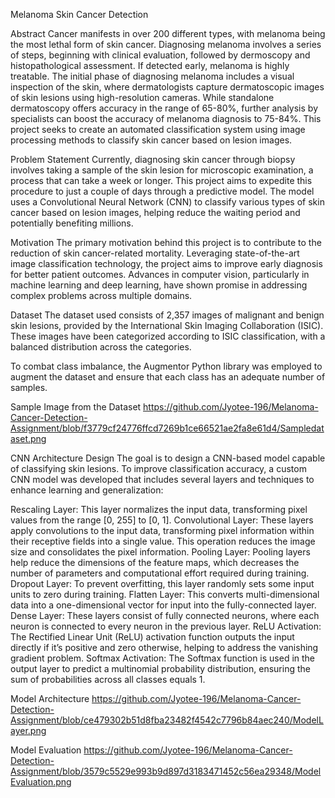 Melanoma Skin Cancer Detection


Abstract
Cancer manifests in over 200 different types, with melanoma being the most lethal form of skin cancer. Diagnosing melanoma involves a series of steps, beginning with clinical evaluation, followed by dermoscopy and histopathological assessment. If detected early, melanoma is highly treatable. The initial phase of diagnosing melanoma includes a visual inspection of the skin, where dermatologists capture dermatoscopic images of skin lesions using high-resolution cameras. While standalone dermatoscopy offers accuracy in the range of 65-80%, further analysis by specialists can boost the accuracy of melanoma diagnosis to 75-84%. This project seeks to create an automated classification system using image processing methods to classify skin cancer based on lesion images.

Problem Statement
Currently, diagnosing skin cancer through biopsy involves taking a sample of the skin lesion for microscopic examination, a process that can take a week or longer. This project aims to expedite this procedure to just a couple of days through a predictive model. The model uses a Convolutional Neural Network (CNN) to classify various types of skin cancer based on lesion images, helping reduce the waiting period and potentially benefiting millions.

Motivation
The primary motivation behind this project is to contribute to the reduction of skin cancer-related mortality. Leveraging state-of-the-art image classification technology, the project aims to improve early diagnosis for better patient outcomes. Advances in computer vision, particularly in machine learning and deep learning, have shown promise in addressing complex problems across multiple domains.

Dataset
The dataset used consists of 2,357 images of malignant and benign skin lesions, provided by the International Skin Imaging Collaboration (ISIC). These images have been categorized according to ISIC classification, with a balanced distribution across the categories.

To combat class imbalance, the Augmentor Python library was employed to augment the dataset and ensure that each class has an adequate number of samples.

Sample Image from the Dataset
https://github.com/Jyotee-196/Melanoma-Cancer-Detection-Assignment/blob/f3779cf24776ffcd7269b1ce66521ae2fa8e61d4/Sampledataset.png

CNN Architecture Design
The goal is to design a CNN-based model capable of classifying skin lesions. To improve classification accuracy, a custom CNN model was developed that includes several layers and techniques to enhance learning and generalization:

Rescaling Layer: This layer normalizes the input data, transforming pixel values from the range [0, 255] to [0, 1].
Convolutional Layer: These layers apply convolutions to the input data, transforming pixel information within their receptive fields into a single value. This operation reduces the image size and consolidates the pixel information.
Pooling Layer: Pooling layers help reduce the dimensions of the feature maps, which decreases the number of parameters and computational effort required during training.
Dropout Layer: To prevent overfitting, this layer randomly sets some input units to zero during training.
Flatten Layer: This converts multi-dimensional data into a one-dimensional vector for input into the fully-connected layer.
Dense Layer: These layers consist of fully connected neurons, where each neuron is connected to every neuron in the previous layer.
ReLU Activation: The Rectified Linear Unit (ReLU) activation function outputs the input directly if it’s positive and zero otherwise, helping to address the vanishing gradient problem.
Softmax Activation: The Softmax function is used in the output layer to predict a multinomial probability distribution, ensuring the sum of probabilities across all classes equals 1.

Model Architecture
https://github.com/Jyotee-196/Melanoma-Cancer-Detection-Assignment/blob/ce479302b51d8fba23482f4542c7796b84aec240/ModelLayer.png

Model Evaluation
https://github.com/Jyotee-196/Melanoma-Cancer-Detection-Assignment/blob/3579c5529e993b9d897d3183471452c56ea29348/ModelEvaluation.png
